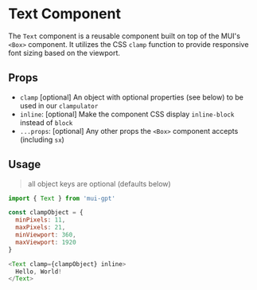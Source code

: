# Text Component

The `Text` component is a reusable component built on top of the MUI's `<Box>` component. It utilizes the CSS `clamp` function to provide responsive font sizing based on the viewport.

## Props

- `clamp` [optional] An object with optional properties (see below) to be used in our `clampulator`
- `inline`: [optional] Make the component CSS display `inline-block` instead of `block`
- `...props`: [optional] Any other props the `<Box>` component accepts (including `sx`)

## Usage

> all object keys are optional (defaults below)

```javascript
import { Text } from 'mui-gpt'

const clampObject = {
  minPixels: 11,
  maxPixels: 21,
  minViewport: 360,
  maxViewport: 1920
}

<Text clamp={clampObject} inline>
  Hello, World!
</Text>
```

